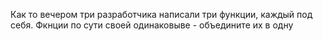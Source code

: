Как то вечером три разработчика написали три функции, каждый под себя. Фкнции по сути своей одинаковыве - объедините их в одну